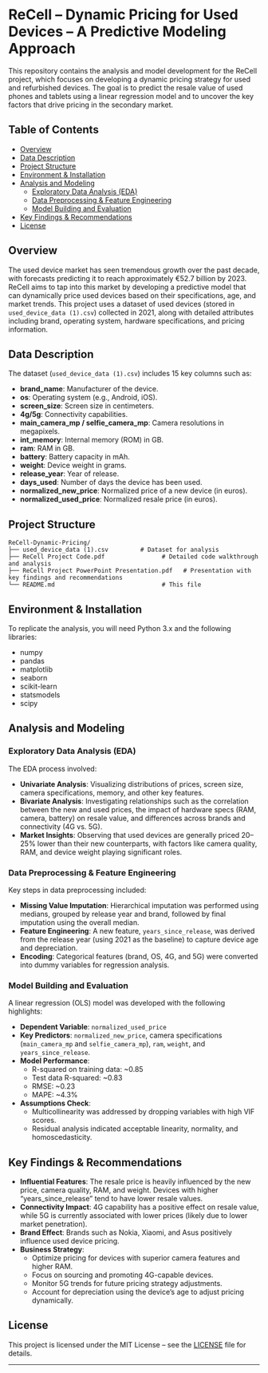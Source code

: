 # ReCell – Dynamic Pricing for Used Devices – A Predictive Modeling Approach

This repository contains the analysis and model development for the ReCell project, which focuses on developing a dynamic pricing strategy for used and refurbished devices. The goal is to predict the resale value of used phones and tablets using a linear regression model and to uncover the key factors that drive pricing in the secondary market.

## Table of Contents

- [Overview](#overview)
- [Data Description](#data-description)
- [Project Structure](#project-structure)
- [Environment & Installation](#environment--installation)
- [Analysis and Modeling](#analysis-and-modeling)
  - [Exploratory Data Analysis (EDA)](#exploratory-data-analysis-eda)
  - [Data Preprocessing & Feature Engineering](#data-preprocessing--feature-engineering)
  - [Model Building and Evaluation](#model-building-and-evaluation)
- [Key Findings & Recommendations](#key-findings--recommendations)
- [License](#license)

## Overview

The used device market has seen tremendous growth over the past decade, with forecasts predicting it to reach approximately €52.7 billion by 2023. ReCell aims to tap into this market by developing a predictive model that can dynamically price used devices based on their specifications, age, and market trends. This project uses a dataset of used devices (stored in `used_device_data (1).csv`) collected in 2021, along with detailed attributes including brand, operating system, hardware specifications, and pricing information.

## Data Description

The dataset (`used_device_data (1).csv`) includes 15 key columns such as:

- **brand_name**: Manufacturer of the device.
- **os**: Operating system (e.g., Android, iOS).
- **screen_size**: Screen size in centimeters.
- **4g/5g**: Connectivity capabilities.
- **main_camera_mp / selfie_camera_mp**: Camera resolutions in megapixels.
- **int_memory**: Internal memory (ROM) in GB.
- **ram**: RAM in GB.
- **battery**: Battery capacity in mAh.
- **weight**: Device weight in grams.
- **release_year**: Year of release.
- **days_used**: Number of days the device has been used.
- **normalized_new_price**: Normalized price of a new device (in euros).
- **normalized_used_price**: Normalized resale price (in euros).

## Project Structure

```
ReCell-Dynamic-Pricing/
├── used_device_data (1).csv         # Dataset for analysis
├── ReCell Project Code.pdf                # Detailed code walkthrough and analysis
├── ReCell Project PowerPoint Presentation.pdf   # Presentation with key findings and recommendations
└── README.md                              # This file
```

## Environment & Installation

To replicate the analysis, you will need Python 3.x and the following libraries:

- numpy
- pandas
- matplotlib
- seaborn
- scikit-learn
- statsmodels
- scipy

## Analysis and Modeling

### Exploratory Data Analysis (EDA)

The EDA process involved:
- **Univariate Analysis**: Visualizing distributions of prices, screen size, camera specifications, memory, and other key features.
- **Bivariate Analysis**: Investigating relationships such as the correlation between the new and used prices, the impact of hardware specs (RAM, camera, battery) on resale value, and differences across brands and connectivity (4G vs. 5G).
- **Market Insights**: Observing that used devices are generally priced 20–25% lower than their new counterparts, with factors like camera quality, RAM, and device weight playing significant roles.

### Data Preprocessing & Feature Engineering

Key steps in data preprocessing included:
- **Missing Value Imputation**: Hierarchical imputation was performed using medians, grouped by release year and brand, followed by final imputation using the overall median.
- **Feature Engineering**: A new feature, `years_since_release`, was derived from the release year (using 2021 as the baseline) to capture device age and depreciation.
- **Encoding**: Categorical features (brand, OS, 4G, and 5G) were converted into dummy variables for regression analysis.

### Model Building and Evaluation

A linear regression (OLS) model was developed with the following highlights:
- **Dependent Variable**: `normalized_used_price`
- **Key Predictors**: `normalized_new_price`, camera specifications (`main_camera_mp` and `selfie_camera_mp`), `ram`, `weight`, and `years_since_release`.
- **Model Performance**: 
  - R-squared on training data: ~0.85 
  - Test data R-squared: ~0.83 
  - RMSE: ~0.23 
  - MAPE: ~4.3%
- **Assumptions Check**: 
  - Multicollinearity was addressed by dropping variables with high VIF scores.
  - Residual analysis indicated acceptable linearity, normality, and homoscedasticity.

## Key Findings & Recommendations

- **Influential Features**: The resale price is heavily influenced by the new price, camera quality, RAM, and weight. Devices with higher “years_since_release” tend to have lower resale values.
- **Connectivity Impact**: 4G capability has a positive effect on resale value, while 5G is currently associated with lower prices (likely due to lower market penetration).
- **Brand Effect**: Brands such as Nokia, Xiaomi, and Asus positively influence used device pricing.
- **Business Strategy**: 
  - Optimize pricing for devices with superior camera features and higher RAM.
  - Focus on sourcing and promoting 4G-capable devices.
  - Monitor 5G trends for future pricing strategy adjustments.
  - Account for depreciation using the device’s age to adjust pricing dynamically.

## License

This project is licensed under the MIT License – see the [LICENSE](LICENSE) file for details.

---
